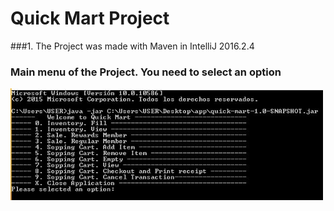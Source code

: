 # Quick Mart Project

###1. The Project was made with Maven in IntelliJ 2016.2.4

<p align="center">
  <h3>Main menu of the Project. You need to select an option</h3>
  <img src="doc/menu.JPG" width="500"/>  
</p>



